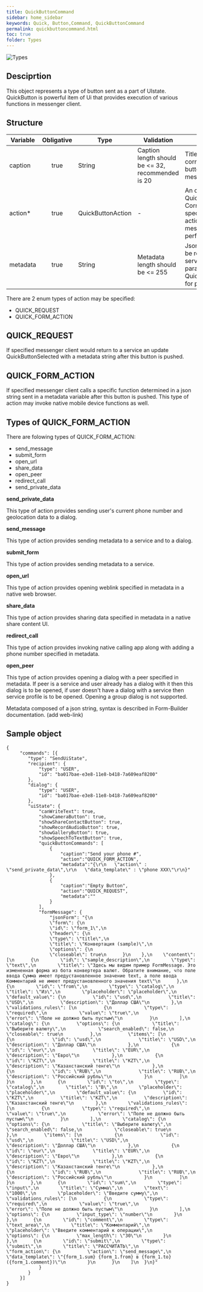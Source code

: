 ```yaml
---
title: QuickButtonCommand
sidebar: home_sidebar
keywords: Quick, Button,Command, QuickButtonCommand 
permalink: quickbuttoncommand.html
toc: true
folder: Types
---
```


![Types](images/QuickButton.png "QuickButtonCommand")

## Desciprtion

<p> This object represents a type of button sent as a part of UIstate. QuickButton is powerful item of Ui that provides execution of various functions in messenger client.
</p>

## Structure

Variable  | Obligative  | Type| Validation| Description
|---|:---:|---|---|---|
| caption | true | String | Caption length should be <= 32, recommended is 20 |Title of corresponding button displayed in messenger's UI|
| action* | true |  QuickButtonAction | -   | An object QuickButtonAction. Corresponds to a specific type of action for messenger client to perfom  |
| metadata | true |  String |Metadata length should be <= 255  | Json or any string to be returned to a service as a parameter in update QuickButtonSelected for processing  |

There are 2 enum types of action may be specified:

<ul>
<li>QUICK_REQUEST</li>
<li>QUICK_FORM_ACTION</li>
</ul>

## QUICK_REQUEST 

If specified messenger client would return to a service an update QuickButtonSelected with a metadata string after this button is pushed.

## QUICK_FORM_ACTION

If specified messenger client calls a specific function determined in a json string sent in a metadata variable after this button is pushed.
This type of action  may invoke native mobile device functions as well.</p>

## Types of QUICK_FORM_ACTION

<p> There are folowing types of QUICK_FORM_ACTION:</p>
<ul>
<li>send_message</li>
<li>submit_form</li>
<li>open_url</li>
<li>share_data</li>
<li>open_peer</li>
<li>redirect_call</li>
<li>send_private_data</li>
</ul>




<b>send_private_data</b>

<p>This type of action provides sending user's current phone number and geolocation data to a dialog.</p>

<b>send_message</b>

<p>This type of action provides sending metadata to a service and to a dialog.</p>

<b>submit_form</b>

<p>This type of action provides sending metadata to a service.</p>

<b>open_url</b>

<p>This type of action provides opening weblink specified in metadata in a native web browser.</p>

<b>share_data</b>

<p>This type of action provides sharing data specified in metadata in a native share content UI.</p>

<b>redirect_call</b>

<p>This type of action provides invoking native calling app along with adding a phone number specified in metadata.</p>

<b>open_peer</b>

<p>This type of action provides opening a dialog with a peer specified in metadata. 
If peer is a service and user already has a dialog with it then this dialog is to be opened, if user doesn't have a dialog with a service then service profile is to be opened.
Opening a group dialog is not supported.</p>

<p> Metadata composed of a json string, syntax is described in Form-Builder documentation. (add web-link) </p>

## Sample object
```
{
	 "commands": [{
	 	"type": "SendUiState",
	 	"recipient": {
	 		"type": "USER",
	 		"id": "ba017bae-e3e8-11e8-b418-7a609eaf8200"
	 	},
	 	"dialog": {
	 		"type": "USER",
	 		"id": "ba017bae-e3e8-11e8-b418-7a609eaf8200"
	 	},
	 	"uiState": {
	 		"canWriteText": true,
	 		"showCameraButton": true,
	 		"showShareContactButton": true,
	 		"showRecordAudioButton": true,
	 		"showGalleryButton": true,
	 		"showSpeechToTextButton": true,
	 		"quickButtonCommands": [
	 			{
		 			"caption":"Send your phone #",
		 			"action":"QUICK_FORM_ACTION",
		 			"metadata":"{\r\n   \"action\" : \"send_private_data\",\r\n   \"data_template\" : \"phone XXX\"\r\n}"
		 		},
	 			{
		 			"caption":"Empty Button",
		 			"action":"QUICK_REQUEST",
		 			"metadata":""
	 			}
	 		],
	 		"formMessage": {
	 			"jsonForm": "{\n  
	 			\"form\": {\n    
	 			\"id\": \"form_1\",\n    
	 			\"header\": {\n      
	 			\"type\": \"title\",\n      
	 			\"title\": \"Конвертация (sample)\",\n      
	 			\"options\": {\n        
	 			\"closeable\": true\n      }\n    },\n    \"content\": [\n      {\n        \"id\": \"sample_description\",\n        \"type\": \"text\",\n        \"title\": \"Здесь мы видим пример FormMessage. Это измененная форма из бота конвертера валют. Обратите внимание, что поле ввода Сумма имеет предустановленное значение text, а поле ввода Комментарий не имеет предустановленного значения text\"\n      },\n      {\n        \"id\": \"from\",\n        \"type\": \"catalog\",\n        \"title\": \"Из\",\n        \"placeholder\": \"placeholder\",\n        \"default_value\": {\n          \"id\": \"usd\",\n          \"title\": \"USD\",\n          \"description\": \"Доллар США\"\n        },\n        \"validations_rules\": [\n          {\n            \"type\": \"required\",\n            \"value\": \"true\",\n            \"error\": \"Поле не должно быть пустым\"\n          }\n        ],\n        \"catalog\": {\n          \"options\": {\n            \"title\": \"Выберите валюту\",\n            \"search_enabled\": false,\n            \"closeable\": true\n          },\n          \"items\": [\n            {\n              \"id\": \"usd\",\n              \"title\": \"USD\",\n              \"description\": \"Доллар США\"\n            },\n            {\n              \"id\": \"eur\",\n              \"title\": \"EUR\",\n              \"description\": \"Евро\"\n            },\n            {\n              \"id\": \"KZT\",\n              \"title\": \"KZT\",\n              \"description\": \"Казахстанский тенге\"\n            },\n            {\n              \"id\": \"RUB\",\n              \"title\": \"RUB\",\n              \"description\": \"Российский рубль\"\n            }\n          ]\n        }\n      },\n      {\n        \"id\": \"to\",\n        \"type\": \"catalog\",\n        \"title\": \"В\",\n        \"placeholder\": \"placeholder\",\n        \"default_value\": {\n          \"id\": \"KZT\",\n          \"title\": \"KZT\",\n          \"description\": \"Казахстанский тенге\"\n        },\n        \"validations_rules\": [\n          {\n            \"type\": \"required\",\n            \"value\": \"true\",\n            \"error\": \"Поле не должно быть пустым\"\n          }\n        ],\n        \"catalog\": {\n          \"options\": {\n            \"title\": \"Выберите валюту\",\n            \"search_enabled\": false,\n            \"closeable\": true\n          },\n          \"items\": [\n            {\n              \"id\": \"usd\",\n              \"title\": \"USD\",\n              \"description\": \"Доллар США\"\n            },\n            {\n              \"id\": \"eur\",\n              \"title\": \"EUR\",\n              \"description\": \"Евро\"\n            },\n            {\n              \"id\": \"KZT\",\n              \"title\": \"KZT\",\n              \"description\": \"Казахстанский тенге\"\n            },\n            {\n              \"id\": \"RUB\",\n              \"title\": \"RUB\",\n              \"description\": \"Российский рубль\"\n            }\n          ]\n        }\n      },\n      {\n        \"id\": \"sum\",\n        \"type\": \"input\",\n        \"title\": \"Сумма\",\n        \"text\": \"1000\",\n        \"placeholder\": \"Введите сумму\",\n        \"validations_rules\": [\n          {\n            \"type\": \"required\",\n            \"value\": \"true\",\n            \"error\": \"Поле не должно быть пустым\"\n          }\n        ],\n        \"options\": {\n          \"input_type\": \"number\"\n        }\n      },\n      {\n        \"id\": \"comment\",\n        \"type\": \"text_area\",\n        \"title\": \"Комментарий\",\n        \"placeholder\": \"Введите комментарий к операции\",\n        \"options\": {\n          \"max_length\": \"30\"\n        }\n      },\n      {\n        \"id\": \"submit\",\n        \"type\": \"submit\",\n        \"title\": \"РАССЧИТАТЬ\",\n        \"form_action\": {\n          \"action\": \"send_message\",\n          \"data_template\": \"{form_1.sum} {form_1.from} в {form_1.to} ({form_1.comment})\"\n        }\n      }\n    ]\n  }\n}"
	 		}
	 	}
	 }]
}
```